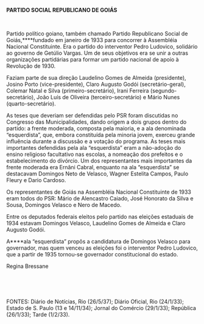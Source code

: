 **PARTIDO SOCIAL REPUBLICANO DE GOIÁS**

 

Partido político goiano, também chamado Partido Republicano Social de
Goiás,****fundado em janeiro de 1933 para concorrer à Assembléia
Nacional Constituinte. Era o partido do interventor Pedro Ludovico,
solidário ao governo de Getúlio Vargas. Um de seus objetivos era se unir
a outras organizações partidárias para formar um partido nacional de
apoio à Revolução de 1930.

Faziam parte de sua direção Laudelino Gomes de Almeida (presidente),
Josino Porto (vice-presidente), Claro Augusto Godói (secretário-geral),
Colemar Natal e Silva (primeiro-secretário), Irani Ferreira
(segundo-secretário), João Luís de Oliveira (terceiro-secretário) e
Mário Nunes (quarto-secretário).

As teses que deveriam ser defendidas pelo PSR foram discutidas no
Congresso das Municipalidades, dando origem a dois grupos dentro do
partido: a frente moderada, composta pela maioria, e a ala denominada
“esquerdista”, que, embora constituída pela minoria jovem, exerceu
grande influência durante a discussão e a votação do programa. As teses
mais importantes defendidas pela ala “esquerdista” eram a não-adoção do
ensino religioso facultativo nas escolas, a nomeação dos prefeitos e o
estabelecimento do divórcio. Um dos representantes mais importantes da
frente moderada era Ernâni Cabral, enquanto na ala “esquerdista” se
destacavam Domingos Neto de Velasco, Wagner Estelita Campos, Paulo
Fleury e Dario Cardoso.

Os representantes de Goiás na Assembléia Nacional Constituinte de 1933
eram todos do PSR: Mário de Alencastro Caiado, José Honorato da Silva e
Sousa, Domingos Velasco e Nero de Macedo.

Entre os deputados federais eleitos pelo partido nas eleições estaduais
de 1934 estavam Domingos Velasco, Laudelino Gomes de Almeida e Claro
Augusto Godói.

A****ala “esquerdista” propôs a candidatura de Domingos Velasco para
governador, mas quem venceu as eleições foi o interventor Pedro
Ludovico, que a partir de 1935 tornou-se governador constitucional do
estado.

Regina Bressane

 

 

FONTES: Diário de Notícias, Rio (26/5/37); Diário Oficial, Rio
(24/1/33); Estado de S. Paulo (13 e 14/11/34); Jornal do Comércio
(29/1/33); República (26/1/33); Tarde (1/2/33).

 
